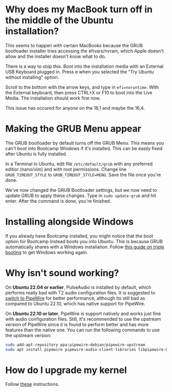 # Why does my MacBook turn off in the middle of the Ubuntu installation?

This seems to happen with certain MacBooks because the GRUB bootloader installer tries accessing the efivars/nvram, which Apple doesn't allow and the installer doesn't know what to do.

There is a way to stop this. Boot into the installation media with an External USB Keyboard plugged in. Press e when you selected the "Try Ubuntu without installing" option.

Scroll to the bottom with the arrow keys, and type in ``efi=noruntime``. With the External keyboard, then press CTRL+X or F10 to boot into the Live Media. The installation should work fine now.

This issue has occured for anyone on the 16,1 and maybe the 16,4.

# Making the GRUB Menu appear

The GRUB bootloader by default turns off the GRUB Menu. This means you can't boot into Bootcamp Windows if it's installed. This can be easily fixed after Ubuntu is fully installed.

In a Terminal in Ubuntu, edit file ``/etc/default/grub`` with any preferred editior (nano/vim) and with root permissions. Change line ``GRUB_TIMEOUT_STYLE`` to ``GRUB_TIMEOUT_STYLE=MENU``. Save the file once you're done.

We've now changed the GRUB Bootloader settings, but we now need to update GRUB to apply these changes. Type in ``sudo update-grub`` and hit enter. After the command is done, you're finished.

# Installing alongside Windows

If you already have Bootcamp installed, you might notice that the boot option for Bootcamp instead boots you into Ubuntu. This is because GRUB automatically shares with a Windows installation. Follow [this guide on triple booting](https://wiki.t2linux.org/guides/windows/#if-windows-is-installed-first) to get Windows working again.

# Why isn't sound working?

On **Ubuntu 22.04 or earlier**, PulseAudio is installed by default, which performs really bad with T2 audio configuration files. It is suggested to [switch to PipeWire](https://linuxconfig.org/how-to-install-pipewire-on-ubuntu-linux) for better performance, although its still bad as compared to Ubuntu 22.10, which has native support for PipeWire.

On **Ubuntu 22.10 or later**, PipeWire is support natively and works just fine with audio configuration files. Still, it's recommended to use the upstream version of PipeWire since it is found to perform better and has more features than the native one. You can run the following commands to use the upstream version:

```bash
sudo add-apt-repository ppa:pipewire-debian/pipewire-upstream
sudo apt install pipewire pipewire-audio-client-libraries libpipewire-0.3-modules libspa-0.2-{bluetooth,jack,modules} pipewire{,-{audio-client-libraries,pulse,bin,tests}}
```

# How do I upgrade my kernel

Follow [these](https://github.com/t2linux/T2-Debian-and-Ubuntu-Kernel?tab=readme-ov-file#using-the-apt-repo) instructions.
